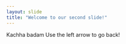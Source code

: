 ```yaml
---
layout: slide
title: "Welcome to our second slide!"
---
```

Kachha badam
Use the left arrow to go back!

